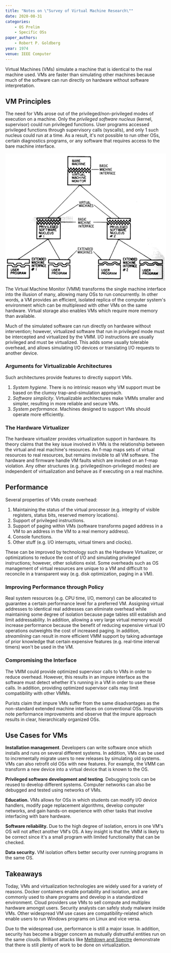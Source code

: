 ```yaml
---
title: "Notes on \"Survey of Virtual Machine Research\""
date: 2020-08-31
categories:
    - OS Prelim
    - Specific OSs
paper_authors:
    - Robert P. Goldberg
year: 1974
venue: IEEE Computer
---
```


Virtual Machines (VMs) simulate a machine that is identical to the real machine used.
VMs are faster than simulating other machines because much of the software can run directly on hardware without software interpretation.

## VM Principles

The need for VMs arose out of the privileged/non-privileged modes of execution on a machine.
Only the *privileged software nucleus* (kernel, supervisor) could run privileged functions.
User programs accessed privileged functions through supervisory calls (syscalls), and only 1 such nucleus could run at a time.
As a result, it's not possible to run other OSs, certain diagnostics programs, or any software that requires access to the bare machine interface.

![Virtual machine organization](/data/pictures/posts/os_prelim/vm_organization.png)

The Virtual Machine Monitor (VMM) transforms the single machine interface into the illusion of many, allowing many OSs to run concurrently.
In other words, a VM provides an efficient, isolated replica of the computer system's environment which can be multiplexed with other VMs on the same hardware.
Virtual storage also enables VMs which require more memory than available.

Much of the simulated software can run directly on hardware without intervention;
however, virtualized software that run in privileged mode must be intercepted and virtualized by the VMM.
I/O instructions are usually privileged and must be virtualized.
This adds some usually tolerable overhead, and allows simulating I/O devices or translating I/O requests to another device.

### Arguments for Virtualizable Architectures

Such architectures provide features to directly support VMs.

1. *System hygiene*. There is no intrinsic reason why VM support must be based on the clumsy trap-and-simulation approach.
2. *Software simplicity*. Virtualizable architectures make VMMs smaller and simpler, resulting in more reliable and secure VMs.
3. *System performance*. Machines designed to support VMs should operate more efficiently.

### The Hardware Virtualizer

The hardware virtualizer provides virtualization support in hardware.
Its theory claims that the key issue involved in VMs is the relationship between the virtual and real machine's resources.
An f-map maps sets of virtual resources to real resources, but remains invisible to all VM software.
The hardware and firmware handle VM faults which are invoked on an f-map violation.
Any other structures (e.g. privileged/non-privileged modes) are independent of virtualization and behave as if executing on a real machine.

## Performance

Several properties of VMs create overhead:

1. Maintaining the status of the virtual processor (e.g. integrity of visible registers, status bits, reserved memory locations).
2. Support of privileged instructions.
3. Support of paging within VMs (software transforms paged address in a VM to an address in the VM to a real memory address).
4. Console functions.
5. Other stuff (e.g. I/O interrupts, virtual timers and clocks).

These can be improved by technology such as the Hardware Virtualizer, or optimizations to reduce the cost of I/O and simulating privileged instructions; however, other solutions exist.
Some overheads such as OS management of virtual resources are unique to a VM and difficult to reconcile in a transparent way (e.g. disk optimization, paging in a VM).

### Improving Performance through Policy

Real system resources (e.g. CPU time, I/O, memory) can be allocated to guarantee a certain performance level for a preferred VM.
Assigning virtual addresses to identical real addresses can eliminate overhead while maintaining some degree of isolation because page tables still establish and limit addressability.
In addition, allowing a very large virtual memory would increase performance because the benefit of reducing expensive virtual I/O operations outweights the cost of increased paging.
In addition, *streamlining* can result in more efficient VMM support by taking advantage of prior knowledge that certain expensive features (e.g. real-time interval timers) won't be used in the VM.

### Compromising the Interface

The VMM could provide optimized supervisor calls to VMs in order to reduce overhead.
However, this results in an impure interface as the software must detect whether it's running in a VM in order to use these calls.
In addition, providing optimized supervisor calls may limit compatibility with other VMMs.

Purists claim that impure VMs suffer from the same disadvantages as the non-standard extended machine interfaces on conventional OSs.
Impurists note performance improvements and observe that the impure approach results in clear, hierarchically organized OSs.

## Use Cases for VMs

**Installation management**.
Developers can write software once which installs and runs on several different systems.
In addition, VMs can be used to incrementally migrate users to new releases by simulating old systems.
VMs can also retrofit old OSs with new features.
For example, the VMM can transform a new device into a virtual device that is known to the OS.

**Privileged software development and testing**.
Debugging tools can be reused to develop different systems.
Computer networks can also be debugged and tested using networks of VMs.

**Education.**
VMs allows for OSs in which students can modify I/O device handlers, modify page replacement algorithms, develop computer networks, and gain hands-on experience with other tasks that involve interfacing with bare hardware.

**Software reliability.**
Due to the high degree of isolation, errors in one VM's OS will not affect another VM's OS.
A key insight is that the VMM is likely to be correct since it's a small program with limited functionality that can be checked.

**Data security.**
VM isolation offers better security over running programs in the same OS.

## Takeaways

Today, VMs and virtualization technologies are widely used for a variety of reasons.
Docker containers enable portability and isolation, and are commonly used to share programs and develop in a standardized environment.
Cloud providers use VMs to sell compute and multiplex hardware amongst users.
Security analysts can safely study malware inside VMs.
Other widespread VM use cases are compatibility-related which enable users to run Windows programs on Linux and vice versa.

Due to the widespread use, performance is still a major issue.
In addition, security has become a bigger concern as mutually distrustful entities run on the same clouds.
Brilliant attacks like [Meltdown and Spectre](https://meltdownattack.com/) demonstrate that there is still plenty of work to be done on virtualization.